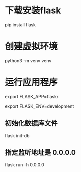 # 下载安装flask
pip install flask

# 创建虚拟环境
python3 -m venv venv

# 运行应用程序
export FLASK_APP=flaskr

export FLASK_ENV=development

## 初始化数据库文件
flask init-db

## 指定监听地址是 0.0.0.0
flask run -h 0.0.0.0

